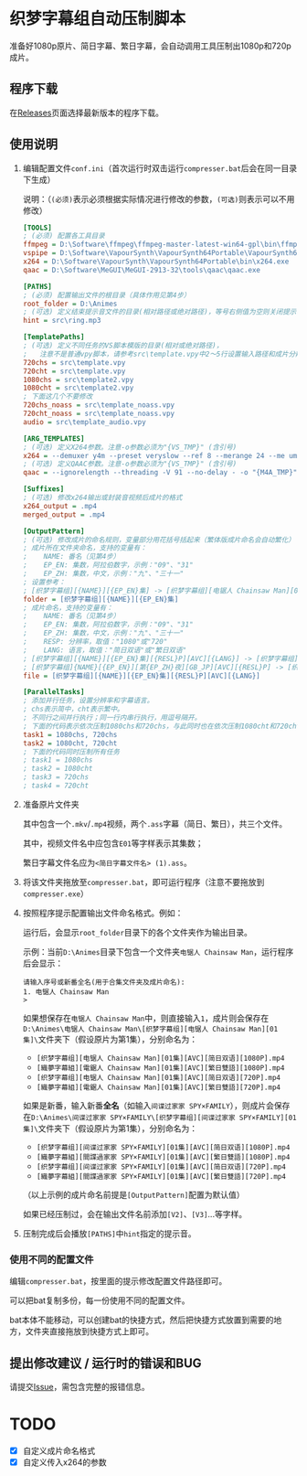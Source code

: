 # 织梦字幕组自动压制脚本

准备好1080p原片、简日字幕、繁日字幕，会自动调用工具压制出1080p和720p成片。

## 程序下载

在[Releases](https://github.com/zhimengsub/compresser/releases)页面选择最新版本的程序下载。

## 使用说明

1. 编辑配置文件`conf.ini`（首次运行时双击运行`compresser.bat`后会在同一目录下生成）

   说明：（`(必须)`表示必须根据实际情况进行修改的参数，`(可选)`则表示可以不用修改）
   ```ini
   [TOOLS]
   ; (必须) 配置各工具目录
   ffmpeg = D:\Software\ffmpeg\ffmpeg-master-latest-win64-gpl\bin\ffmpeg.exe
   vspipe = D:\Software\VapourSynth\VapourSynth64Portable\VapourSynth64\VSPipe.exe
   x264 = D:\Software\VapourSynth\VapourSynth64Portable\bin\x264.exe
   qaac = D:\Software\MeGUI\MeGUI-2913-32\tools\qaac\qaac.exe
   
   [PATHS]
   ; (必须) 配置输出文件的根目录（具体作用见第4步）
   root_folder = D:\Animes
   ; (可选) 定义结束提示音文件的目录(相对路径或绝对路径)，等号右侧值为空则关闭提示音。
   hint = src\ring.mp3
   
   [TemplatePaths]
   ; (可选) 定义不同任务的VS脚本模版的目录(相对或绝对路径)，
   ;   注意不是普通vpy脚本，请参考src\template.vpy中2～5行设置输入路径和成片分辨率变量。
   720chs = src\template.vpy
   720cht = src\template.vpy
   1080chs = src\template2.vpy
   1080cht = src\template2.vpy
   ; 下面这几个不要修改
   720chs_noass = src\template_noass.vpy
   720cht_noass = src\template_noass.vpy
   audio = src\template_audio.vpy
   
   [ARG_TEMPLATES]
   ; (可选) 定义X264参数。注意-o参数必须为"{VS_TMP}" (含引号)
   x264 = --demuxer y4m --preset veryslow --ref 8 --merange 24 --me umh --bframes 10 --aq-mode 3 --aq-strength 0.7 --deblock 0:0 --trellis 2 --psy-rd 0.6:0.1 --crf 18.5 --output-depth 8 - -o "{VS_TMP}"
   ; (可选) 定义QAAC参数。注意-o参数必须为"{VS_TMP}" (含引号)
   qaac = --ignorelength --threading -V 91 --no-delay - -o "{M4A_TMP}"
   
   [Suffixes]
   ; (可选) 修改x264输出或封装音视频后成片的格式
   x264_output = .mp4
   merged_output = .mp4
   
   [OutputPattern]
   ; (可选) 修改成片的命名规则，变量部分用花括号括起来（繁体版成片命名会自动繁化）
   ; 成片所在文件夹命名，支持的变量有：
   ;    NAME: 番名（见第4步）
   ;    EP_EN: 集数，阿拉伯数字，示例："09"、"31"
   ;    EP_ZH: 集数，中文，示例："九"、"三十一"
   ; 设置参考：
   ; [织梦字幕组][{NAME}][{EP_EN}集] -> [织梦字幕组][电锯人 Chainsaw Man][01集]
   folder = [织梦字幕组][{NAME}][{EP_EN}集]
   ; 成片命名，支持的变量有：
   ;    NAME: 番名（见第4步）
   ;    EP_EN: 集数，阿拉伯数字，示例："09"、"31"
   ;    EP_ZH: 集数，中文，示例："九"、"三十一"
   ;    RESP: 分辨率，取值："1080"或"720"
   ;    LANG: 语言，取值："简日双语"或"繁日双语"
   ; [织梦字幕组][{NAME}][{EP_EN}集][{RESL}P][AVC][{LANG}] -> [织梦字幕组][电锯人 Chainsaw Man][01集][AVC][简日双语][1080P]
   ; [织梦字幕组]{NAME}[{EP_EN}][第{EP_ZH}夜][GB_JP][AVC][{RESL}P] -> [织梦字幕组]与猫共度的夜晚 夜は猫といっしょ[39][第三十九夜][GB_JP][AVC][1080P]
   file = [织梦字幕组][{NAME}][{EP_EN}集][{RESL}P][AVC][{LANG}]

   [ParallelTasks]
   ; 添加并行任务，设置分辨率和字幕语言。
   ; chs表示简中，cht表示繁中。
   ; 不同行之间并行执行；同一行内串行执行，用逗号隔开。
   ; 下面的代码表示依次压制1080chs和720chs，与此同时也在依次压制1080cht和720cht
   task1 = 1080chs, 720chs
   task2 = 1080cht, 720cht
   ; 下面的代码同时压制所有任务
   ; task1 = 1080chs
   ; task2 = 1080cht
   ; task3 = 720chs
   ; task4 = 720cht

   ```
2. 准备原片文件夹
   
    其中包含一个`.mkv`/`.mp4`视频，两个`.ass`字幕（简日、繁日），共三个文件。
    
    其中，视频文件名中应包含`E01`等字样表示其集数；

    繁日字幕文件名应为`<简日字幕文件名> (1).ass`。

3. 将该文件夹拖放至`compresser.bat`，即可运行程序（注意不要拖放到`compresser.exe`）
4. 按照程序提示配置输出文件命名格式。例如：
   
   运行后，会显示`root_folder`目录下的各个文件夹作为输出目录。
  
   示例：当前`D:\Animes`目录下包含一个文件夹`电锯人 Chainsaw Man`，运行程序后会显示：
   ```commandline
   请输入序号或新番全名(用于合集文件夹及成片命名):
   1. 电锯人 Chainsaw Man
   >
   ```
   如果想保存在`电锯人 Chainsaw Man`中，则直接输入`1`，成片则会保存在`D:\Animes\电锯人 Chainsaw Man\[织梦字幕组][电锯人 Chainsaw Man][01集]\`文件夹下（假设原片为第1集），分别命名为：
   - `[织梦字幕组][电锯人 Chainsaw Man][01集][AVC][简日双语][1080P].mp4`
   - `[織夢字幕組][電鋸人 Chainsaw Man][01集][AVC][繁日雙語][1080P].mp4`
   - `[织梦字幕组][电锯人 Chainsaw Man][01集][AVC][简日双语][720P].mp4`
   - `[織夢字幕組][電鋸人 Chainsaw Man][01集][AVC][繁日雙語][720P].mp4`
   
   如果是新番，输入新番**全名**（如输入`间谍过家家 SPY×FAMILY`），则成片会保存在`D:\Animes\间谍过家家 SPY×FAMILY\[织梦字幕组][间谍过家家 SPY×FAMILY][01集]\`文件夹下（假设原片为第1集），分别命名为：
   - `[织梦字幕组][间谍过家家 SPY×FAMILY][01集][AVC][简日双语][1080P].mp4`
   - `[織夢字幕組][間諜過家家 SPY×FAMILY][01集][AVC][繁日雙語][1080P].mp4`
   - `[织梦字幕组][间谍过家家 SPY×FAMILY][01集][AVC][简日双语][720P].mp4`
   - `[織夢字幕組][間諜過家家 SPY×FAMILY][01集][AVC][繁日雙語][720P].mp4`
   
   （以上示例的成片命名前提是`[OutputPattern]`配置为默认值）

   如果已经压制过，会在输出文件名前添加`[V2]`、`[V3]`...等字样。

5. 压制完成后会播放`[PATHS]`中`hint`指定的提示音。

### 使用不同的配置文件

编辑`compresser.bat`，按里面的提示修改配置文件路径即可。

可以把bat复制多份，每一份使用不同的配置文件。

bat本体不能移动，可以创建bat的快捷方式，然后把快捷方式放置到需要的地方，文件夹直接拖放到快捷方式上即可。

## 提出修改建议 / 运行时的错误和BUG

请提交[Issue](https://github.com/zhimengsub/SubtitleCleaner/issues)，需包含完整的报错信息。



# TODO

- [x] 自定义成片命名格式
- [X] 自定义传入x264的参数
